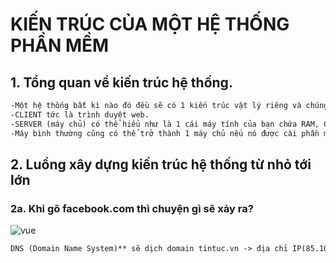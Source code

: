 # KIẾN TRÚC CỦA MỘT HỆ THỐNG PHẦN MỀM


## 1. Tổng quan về kiến trúc hệ thống.

```md
-Một hệ thống bất kì nào đó đều sẽ có 1 kiến trúc vật lý riêng và chúng đều được chia làm 2 phần chính là CLIENT và SERVER
-CLIENT tức là trình duyệt web.
-SERVER (máy chủ) có thể hiểu như là 1 cái máy tính của bạn chứa RAM, CPU, ổ cứng... và các phần mềm phục vụ cho việc phát triển web.
-Máy bình thường cũng có thể trở thành 1 máy chủ nếu nó được cài phần mềm Server Software và kết nối vs internet
```

## 2. Luồng xây dựng kiến trúc hệ thống từ nhỏ tới lớn

### 2a. Khi gõ facebook.com thì chuyện gì sẽ xảy ra?

<img src="https://images.viblo.asia/full/58ec3b4a-3caf-40ee-a589-173b395a1c6e.png" alt="vue">

```md
DNS (Domain Name System)** sẽ dịch domain tintuc.vn -> địa chỉ IP(85.100.100.120) và trình duyệt sẽ tìm đến cái server có địa chỉ IP đó và trả về trang web cho chúng ta.
```

<!-- **

**A. Đối với hệ thống nhỏ**
Ví dụ: Tin tức, ứng dụng đồ án,các dự án chỉ truyền tải nội dung....

<img src="https://images.viblo.asia/a0b3ccbe-a123-42d4-bf68-7141c11e523f.png" alt="vue">

- Với hệ thống nhỏ thì tất cả sẽ làm trong 1 máy chủ (webserver, database server) tức là server chúng ta sẽ chứa và đảm nhiệm cũng như xử lý hết các công việc từ trình duyệt yêu cầu.

**A. Đối với hệ thống trung bình**
Ví dụ: dự án công ty, web bán hàng,.....

<img src="https://images.viblo.asia/37a16ad6-54f9-48d5-a391-40f1d783ba92.png" alt="vue">

- Server sẽ được tách ra làm 2
    - -->
